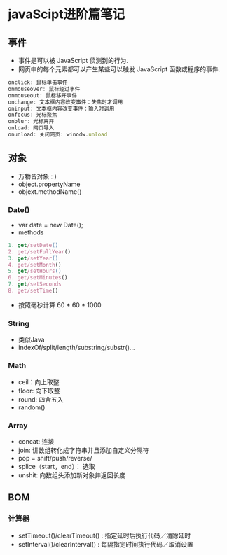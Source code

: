 # javaScipt进阶篇笔记

## 事件
* 事件是可以被 JavaScript 侦测到的行为.
* 网页中的每个元素都可以产生某些可以触发 JavaScript 函数或程序的事件.
```JavaScript
onclick: 鼠标单击事件
onmouseover: 鼠标经过事件
onmouseout: 鼠标移开事件
onchange: 文本框内容改变事件：失焦时才调用
oninput: 文本框内容改变事件：输入时调用
onfocus: 光标聚焦
onblur: 光标离开
onload: 网页导入
onunload: 关闭网页: winodw.unload
```

## 对象
* 万物皆对象 : )
* object.propertyName
* objext.methodName()

### Date()
* var date = new Date();
* methods
```javaScript
1. get/setDate()
2. get/setFullYear()
3. get/setYear()
4. get/setMonth()
5. get/setHours()
6. get/setMinutes()
7. get/setSeconds
8. get/setTime()
```
* 按照毫秒计算 60 * 60 * 1000

### String
* 类似Java
* indexOf/split/length/substring/substr()...

### Math
* ceil：向上取整
* floor: 向下取整
* round: 四舍五入
* random()

### Array
* concat: 连接
* join: 讲数组转化成字符串并且添加自定义分隔符
* pop = shift/push/reverse/
* splice（start，end）： 选取
* unshit: 向数组头添加新对象并返回长度

## BOM

### 计算器
* setTimeout()/clearTimeout() : 指定延时后执行代码／清除延时
* setInterval()/clearInterval() : 每隔指定时间执行代码／取消设置

